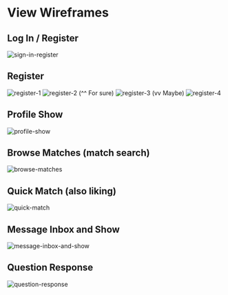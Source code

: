 # View Wireframes

## Log In / Register
![sign-in-register]

## Register
![register-1]
![register-2] (^^ For sure)
![register-3] (vv Maybe)
![register-4]

## Profile Show
![profile-show]

## Browse Matches (match search)
![browse-matches]

## Quick Match (also liking)
![quick-match]

## Message Inbox and Show
![message-inbox-and-show]

## Question Response
![question-response]

[sign-in-register]: ./wireframes/sign_in_register.jpg
[register-1]: ./wireframes/register_01.jpg
[register-2]: ./wireframes/register_02.jpg
[register-3]: ./wireframes/register_03.jpg
[register-4]: ./wireframes/register_04.jpg
[profile-show]: ./wireframes/profile_show.jpg
[browse-matches]: ./wireframes/browse_matches.jpg
[quick-match]: ./wireframes/quick_match.jpg
[message-inbox-and-show]: ./wireframes/message_inbox_and_show.jpg
[question-response]: ./wireframes/question_response.jpg
